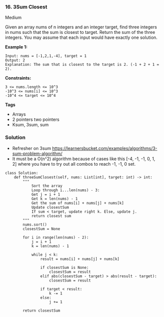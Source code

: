 ### 16. 3Sum Closest
Medium

Given an array nums of n integers and an integer target, find three integers in nums such that the sum is closest to target. Return the sum of the three integers. You may assume that each input would have exactly one solution. 

**Example 1:**
```
Input: nums = [-1,2,1,-4], target = 1
Output: 2
Explanation: The sum that is closest to the target is 2. (-1 + 2 + 1 = 2).
``` 

**Constraints:**
```
3 <= nums.length <= 10^3
-10^3 <= nums[i] <= 10^3
-10^4 <= target <= 10^4
```

**Tags**
- Arrays
- 2 pointers two pointers
- Ksum, 3sum, sum


### Solution
- Refresher on 3sum https://learnersbucket.com/examples/algorithms/3-sum-problem-algorithm/
- It must be a O(n^2) algorithm because of cases like this [-4, -1, -1, 0, 1, 2] where you have to try out all combos to reach -1, -1, 0 set.
```
class Solution:
    def threeSumClosest(self, nums: List[int], target: int) -> int:
        """
            Sort the array
            Loop through i...len(nums) - 3:
            Get j = i + 1
            Get k = len(nums) - 1
            Get the sum of nums[i] + nums[j] + nums[k]
            Update closestSum
            If sum < target, update right k. Else, update j.
            return closest sum
        """
        nums.sort()
        closestSum = None
        
        for i in range(len(nums) - 2):
            j = i + 1
            k = len(nums) - 1
            
            while j < k:
                result = nums[i] + nums[j] + nums[k]
                
                if closestSum is None:
                    closestSum = result
                elif abs(closestSum - target) > abs(result - target):
                    closestSum = result
                    
                if target < result:
                    k -= 1
                else:
                    j += 1
            
        return closestSum
```
